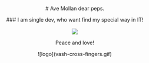 
<p align="center"> # Ave Mollan dear peps. </p>

<p align="center"> ### I am single dev, who want find my special way in IT! </p>

<p align="center">
<img src="https://media.tenor.com/zDA4V-8xjMkAAAAC/love-eyes.gif" align="center" height="200" />
</p>



<p align="center">Peace and love!<p>
<p align="center">
![logo](vash-cross-fingers.gif)
</p>
